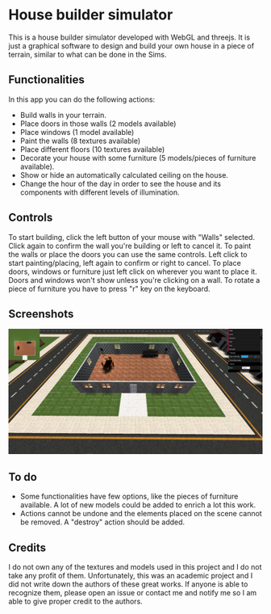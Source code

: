 
# House builder simulator
This is a house builder simulator developed with WebGL and threejs. It is just a graphical software to design and build your own house in a piece of terrain, similar to what can be done in the Sims.
<h2>Functionalities</h2>
In this app you can do the following actions:

- Build walls in your terrain.
- Place doors in those walls (2 models available)
- Place windows (1 model available)
- Paint the walls (8 textures available)
- Place different floors (10 textures available)
- Decorate your house with some furniture (5 models/pieces of furniture available).
- Show or hide an automatically calculated ceiling on the house.
- Change the hour of the day in order to see the house and its components with different levels of illumination.
<h2>Controls</h2>
To start building, click the left button of your mouse with "Walls" selected. Click again to confirm the wall you're building or left to cancel it.
To paint the walls or place the doors you can use the same controls. Left click to start painting/placing, left again to confirm or right to cancel.
To place doors, windows or furniture just left click on wherever you want to place it. Doors and windows won't show unless you're clicking on a wall. To rotate a piece of furniture you have to press "r" key on the keyboard.
<h2>Screenshots</h2>

![Screenshot](screenshot.PNG)

<h2>To do</h2>

- Some functionalities have few options, like the pieces of furniture available. A lot of new models could be added to enrich a lot this work.
- Actions cannot be undone and the elements placed on the scene cannot be removed. A "destroy" action should be added.
<h2>Credits</h2>
I do not own any of the textures and models used in this project and I do not take any profit of them. Unfortunately, this was an academic project and I did not write down the authors of these great works. If anyone is able to recognize them, please open an issue or contact me and notify me so I am able to give proper credit to the authors.
